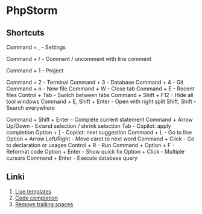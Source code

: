 # PhpStorm

## Shortcuts

Command + , - Settings

Command + / - Comment / uncomment with line comment 

Command + 1 - Project

Command + 2 - Terminal
Command + 3 - Database
Command + 4 - Git
Command + n - New file
Command + W - Close tab
Command + E - Recent files
Control + Tab - Switch between tabs
Command + Shift + F12 - Hide all tool windows
Command + E, Shift + Enter - Open with right split
Shift, Shift - Search everywhere

Command + Shift + Enter - Complete current statement
Command + Arrow Up/Down - Extend selection / shrink selection
Tab - Copilot: apply completion
Option + ] - Copilot: next suggestion
Command + L - Go to line
Option + Arrow Left/Right - Move caret to next word
Command + Click - Go to declaration or usages
Control + R - Run
Command + Option + F - Reformat code
Option + Enter - Show quick fix
Option + Click - Multiple cursors
Command + Enter - Execute database query

## Linki

1. [Live templates](https://www.jetbrains.com/help/phpstorm/using-live-templates.html)
2. [Code completion](https://www.jetbrains.com/help/phpstorm/auto-completing-code.html)
3. [Remove trailing spaces](https://www.jetbrains.com/help/phpstorm/removing-trailing-spaces.html)
